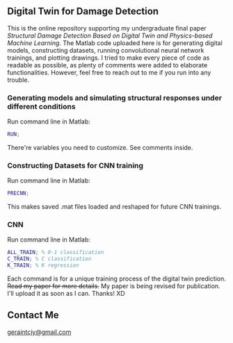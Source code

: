 ## Digital Twin for Damage Detection

This is the online repository supporting my undergraduate final paper *Structural Damage Detection Based on Digital Twin and Physics-based Machine Learning*. The Matlab code uploaded here is for generating digital models, constructing datasets, running convolutional neural network trainings, and plotting drawings. I tried to make every piece of code as readable as possible, as plenty of comments were added to elaborate functionalities. However, feel free to reach out to me if you run into any trouble.

### Generating models and simulating structural responses under different conditions

Run command line in Matlab:

```matlab
RUN;
```

There're variables you need to customize. See comments inside.

### Constructing Datasets for  CNN training

Run command line in Matlab:

```matlab
PRECNN;
```

This makes saved .mat files loaded and reshaped for future CNN trainings.

### CNN

Run command line in Matlab:

```matlab
ALL_TRAIN; % 0-1 classification
C_TRAIN; % C classification
K_TRAIN; % K regression
```

Each command is for a unique training process of the digital twin prediction. ~~Read my paper for more details.~~ My paper is being revised for publication. I'll upload it as soon as I can. Thanks! XD

## Contact Me

geraintcjy@gmail.com





